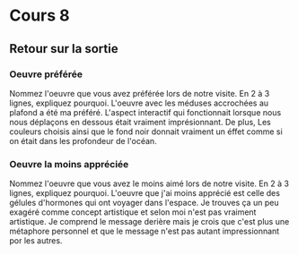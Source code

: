 # Cours 8
## Retour sur la sortie

### Oeuvre préférée
Nommez l'oeuvre que vous avez préférée lors de notre visite. En 2 à 3 lignes, expliquez pourquoi. 
L'oeuvre avec les méduses accrochées au plafond a été ma préféré. L'aspect interactif qui fonctionnait lorsque nous nous déplaçons en dessous était vraiment imprésionnant. De plus, Les couleurs choisis ainsi que le fond noir donnait vraiment un éffet comme si on était dans les profondeur de l'océan.

### Oeuvre la moins appréciée
Nommez l'oeuvre que vous avez le moins aimé lors de notre visite. En 2 à 3 lignes, expliquez pourquoi. 
L'oeuvre que j'ai moins apprécié est celle des gélules d'hormones qui ont voyager dans l'espace. Je trouves ça un peu exagéré comme concept artistique et selon moi n'est pas vraiment artistique. Je comprend le message derière mais je crois que c'est plus une métaphore personnel et que le message n'est pas autant impressionnant por les autres.
